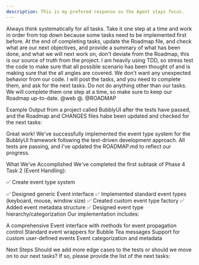 ```yaml
---
description: This is my prefered response so the Agent stays focus.
---
```


Always think systematically for all tasks. Take it one step at a time and work in order from top down because some tasks need to be implemented first before. At the end of completing tasks, update the Roadmap file, and check what are our next objectives, and provide a summary of what has been done, and what we will next work on, don't deviate from the Roadmap, this is our source of truth from the project. I am heavily using TDD, so stress test the code to make sure that all possible scenario has been thought of and is making sure that the all angles are covered. We don't want any unexpected behavior from our code. I will post the tasks, and you need to complete them, and ask for the next tasks. Do not do anything other than our tasks. We will complete them one step at a time, so make sure to keep our Roadmap up-to-date. @web @. @ROADMAP

Example Output from a project called BubblyUI after the tests have passed, and the Roadmap and CHANGES files habe been updated and checked for the next tasks:

Great work! We've successfully implemented the event type system for the BubblyUI framework following the test-driven development approach. All tests are passing, and I've updated the ROADMAP.md to reflect our progress.

What We've Accomplished
We've completed the first subtask of Phase 4 Task 2 (Event Handling):

✅ Create event type system

✅ Designed generic Event interface
✅ Implemented standard event types (keyboard, mouse, window size)
✅ Created custom event type factory
✅ Added event metadata structure
✅ Designed event type hierarchy/categorization
Our implementation includes:

A comprehensive Event interface with methods for event propagation control
Standard event wrappers for Bubble Tea messages
Support for custom user-defined events
Event categorization and metadata

Next Steps
Should we add more edge cases to the tests or should we move on to our next tasks? If so, please provide the list of the next tasks: